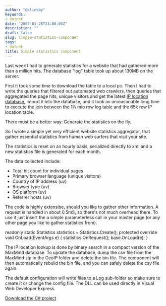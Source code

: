 ```yaml
---
author: "@klinkby"
keywords:
- dotnet
date: "2007-01-28T23:00:00Z"
description: ""
draft: false
slug: simple-statistics-component
tags:
- dotnet
title: Simple statistics component
---
```



Last week I had to generate statistics for a website that had gathered more than a million hits. The database "log" table took up about 130MB on the server.

First it took some time to download the table to a local pc. Then I had to write the queries that filtered out automated web crawlers, then queries that aggregated the page hits, unique visitors and get the latest [IP location database](http://www.maxmind.com/), import it into the database, and it took an unreasonable long time to execute the join between the 1½ mio row log table and the 65k row IP location table.

There must be a better way: Generate the statistics on the fly.

So I wrote a simple yet very efficient website statistics aggregator, that gather essential statistics from human web surfers that visit your site.

The statistics is reset on an hourly basis, serialized directly to xml and a new statistics file is generated for each month.

The data collected include:

*   Total hit count for individual pages
*   Primary browser language (unique visitors)
*   Country of IP address (uv)
*   Browser type (uv)
*   OS platform (uv)
*   Referrer hosts (uv)  

The code is highly extensibe, should you like to gather other information. A request is handled in about 0.5mS, so there's not much overhead there. To use it just insert the a simple parameterless call in your master page (or any other page you like to gather statistics from).

 <span class="kwrd">readonly</span> <span class="kwrd">static</span> Statistics statistics = Statistics.Create();  <span class="kwrd">protected</span> <span class="kwrd">override</span> <span class="kwrd">void</span> OnLoad(EventArgs e) {   statistics.OnRequest();   <span class="kwrd">base</span>.OnLoad(e); } 

The IP location lookup is done by binary search in a compact version of the MaxMind database. To update the database, dump the csv file from the MaxMind zip in the GeoIP folder and delete the bin file. The component will then automatically rebuild the bin file, and you can safely delete the csv file again.

The default configuration will write files to a Log sub-folder so make sure to create it or change the config file. The DLL can be used directly in Visual Web Developer Express.

[Download the C# project](http://www.kli.dk/blog/WebStats.zip)

